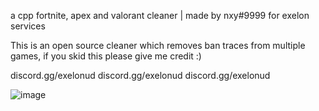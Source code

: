 a cpp fortnite, apex and valorant cleaner  |   made by nxy#9999 for exelon services


This is an open source cleaner which removes ban traces from multiple games, if you skid this please give me credit :)

discord.gg/exelonud          discord.gg/exelonud         discord.gg/exelonud

![image](https://github.com/nxy-dev/MultiGameCleaner/assets/124182677/80de6ebd-f781-478b-925b-474749e60196)
